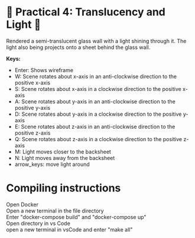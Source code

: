 # 🔦 Practical 4: Translucency and Light 🔦 

Rendered a semi-translucent glass wall with a light shining through it.
The light also being projects onto a sheet behind the glass wall. 

**Keys:**  
- Enter: Shows wireframe
- W: Scene rotates about x-axis in an anti-clockwise direction to the positive x-axis
- S: Scene rotates about x-axis in a clockwise direction to the positive x-axis
- A: Scene rotates about y-axis in an anti-clockwise direction to the positive y-axis
- D: Scene rotates about y-axis in a clockwise direction to the positive y-axis
- E: Scene rotates about z-axis in an anti-clockwise direction to the positive z-axis
- Q: Scene rotates about z-axis in a clockwise direction to the positive z-axis
- M: Light moves closer to the backsheet
- N: Light moves away from the backsheet
- arrow_keys: move light around

# Compiling instructions
Open Docker  
Open a  new terminal in the file directory  
Enter "docker-compose build" and "docker-compose up"  
Open directory in vs Code  
open a new terminal in vsCode and enter "make all"  
